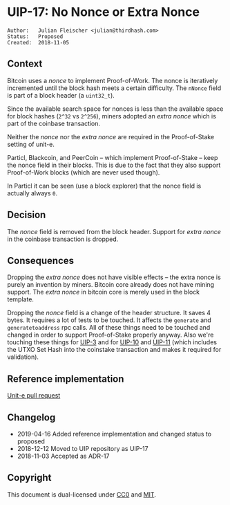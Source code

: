 # UIP-17: No Nonce or Extra Nonce

```
Author:   Julian Fleischer <julian@thirdhash.com>
Status:   Proposed
Created:  2018-11-05
```

## Context

Bitcoin uses a _nonce_ to implement Proof-of-Work. The nonce is iteratively incremented until
the block hash meets a certain difficulty. The `nNonce` field is part of a block header (a
`uint32_t`).

Since the available search space for nonces is less than the available space for block hashes
(`2^32` vs `2^256`), miners adopted an _extra nonce_ which is part of the coinbase transaction.

Neither the _nonce_ nor the _extra nonce_ are required in the Proof-of-Stake setting of unit-e.

Particl, Blackcoin, and PeerCoin – which implement Proof-of-Stake – keep the nonce field in
their blocks. This is due to the fact that they also support Proof-of-Work blocks (which are
never used though).

In Particl it can be seen (use a block explorer) that the nonce field is actually always `0`.

## Decision

The _nonce_ field is removed from the block header. Support for _extra nonce_ in the coinbase
transaction is dropped.

## Consequences

Dropping the _extra nonce_ does not have visible effects – the extra nonce is purely an invention
by miners. Bitcoin core already does not have mining support. The _extra nonce_ in bitcoin core
is merely used in the block template.

Dropping the _nonce_ field is a change of the header structure. It saves 4 bytes. It requires
a lot of tests to be touched. It affects the `generate` and `generatetoaddress` rpc calls.
All of these things need to be touched and changed in order to support Proof-of-Stake properly
anyway. Also we're touching these things for [UIP-3](https://github.com/dtr-org/uips/blob/master/UIP-0003.md)
and for [UIP-10](https://github.com/dtr-org/uips/blob/master/UIP-0010.md) and [UIP-11](https://github.com/dtr-org/uips/blob/master/UIP-0011.md) (which includes the UTXO Set Hash into the coinstake transaction
and makes it required for validation).

## Reference implementation

[Unit-e pull request](https://github.com/dtr-org/unit-e/pull/929)

## Changelog

* 2019-04-16 Added reference implementation and changed status to proposed
* 2018-12-12 Moved to UIP repository as UIP-17
* 2018-11-03 Accepted as ADR-17

## Copyright

This document is dual-licensed under
[CC0](https://creativecommons.org/publicdomain/zero/1.0/) and
[MIT](https://opensource.org/licenses/MIT).
